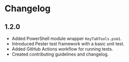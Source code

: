 # Changelog

## 1.2.0
- Added PowerShell module wrapper `KeyTabTools.psm1`.
- Introduced Pester test framework with a basic unit test.
- Added GitHub Actions workflow for running tests.
- Created contributing guidelines and changelog.
